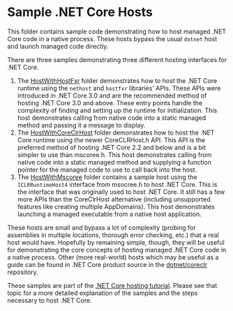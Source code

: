 Sample .NET Core Hosts
======================

This folder contains sample code demonstrating how to host managed .NET Core code in a native process. These hosts bypass the usual `dotnet` host and launch managed code directly.

There are three samples demonstrating three different hosting interfaces for .NET Core.

1. The [HostWithHostFxr](HostWithHostFxr) folder demonstrates how to host the .NET Core runtime using the `nethost` and `hostfxr` libraries' APIs. These APIs were introduced in .NET Core 3.0 and are the recommended method of hosting .NET Core 3.0 and above. These entry points handle the complexity of finding and setting up the runtime for initialization. This host demonstrates calling from native code into a static managed method and passing it a message to display.
1. The [HostWithCoreClrHost](HostWithCoreClrHost) folder demonstrates how to host the .NET Core runtime using the newer CoreCLRHost.h API. This API is the preferred method of hosting .NET Core 2.2 and below and is a bit simpler to use than mscoree.h. This host demonstrates calling from native code into a static managed method and supplying a function pointer for the managed code to use to call back into the host.
1. The [HostWithMscoree](HostWithMscoree) folder contains a sample host using the `ICLRRuntimeHost4` interface from msocree.h to host .NET Core. This is the interface that was originally used to host .NET Core. It still has a few more APIs than the CoreClrHost alternative (including unsupported features like creating multiple AppDomains). This host demonstrates launching a managed executable from a native host application.

These hosts are small and bypass a lot of complexity (probing for assemblies in multiple locations, thorough error checking, etc.) that a real host would have. Hopefully by remaining simple, though, they will be useful for demonstrating the core concepts of hosting managed .NET Core code in a native process. Other (more real-world) hosts which may be useful as a guide can be found in .NET Core product source in the [dotnet/coreclr](https://github.com/dotnet/coreclr/tree/master/src/coreclr/hosts) repository.

These samples are part of the [.NET Core hosting tutorial](https://docs.microsoft.com/dotnet/core/tutorials/netcore-hosting). Please see that topic for a more detailed explanation of the samples and the steps necessary to host .NET Core. 
